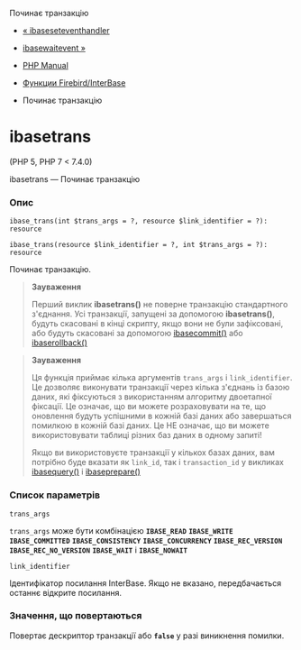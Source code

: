Починає транзакцію

-   [« ibaseseteventhandler](function.ibase-set-event-handler.html)
    
-   [ibasewaitevent »](function.ibase-wait-event.html)
    
-   [PHP Manual](index.html)
    
-   [Функции Firebird/InterBase](ref.ibase.html)
    
-   Починає транзакцію
    

# ibasetrans

(PHP 5, PHP 7 < 7.4.0)

ibasetrans — Починає транзакцію

### Опис

```methodsynopsis
ibase_trans(int $trans_args = ?, resource $link_identifier = ?): resource
```

```methodsynopsis
ibase_trans(resource $link_identifier = ?, int $trans_args = ?): resource
```

Починає транзакцію.

> **Зауваження**
> 
> Перший виклик **ibasetrans()** не поверне транзакцію стандартного з'єднання. Усі транзакції, запущені за допомогою **ibasetrans()**, будуть скасовані в кінці скрипту, якщо вони не були зафіксовані, або будуть скасовані за допомогою [ibasecommit()](function.ibase-commit.html) або [ibaserollback()](function.ibase-rollback.html)

> **Зауваження**
> 
> Ця функція приймає кілька аргументів `trans_args` і `link_identifier`. Це дозволяє виконувати транзакції через кілька з'єднань із базою даних, які фіксуються з використанням алгоритму двоетапної фіксації. Це означає, що ви можете розраховувати на те, що оновлення будуть успішними в кожній базі даних або завершаться помилкою в кожній базі даних. Це НЕ означає, що ви можете використовувати таблиці різних баз даних в одному запиті!
> 
> Якщо ви використовуєте транзакції у кількох базах даних, вам потрібно буде вказати як `link_id`, так і `transaction_id` у викликах [ibasequery()](function.ibase-query.html) і [ibaseprepare()](function.ibase-prepare.html)

### Список параметрів

`trans_args`

`trans_args` може бути комбінацією **`IBASE_READ`** **`IBASE_WRITE`** **`IBASE_COMMITTED`** **`IBASE_CONSISTENCY`** **`IBASE_CONCURRENCY`** **`IBASE_REC_VERSION`** **`IBASE_REC_NO_VERSION`** **`IBASE_WAIT`** і **`IBASE_NOWAIT`**

`link_identifier`

Ідентифікатор посилання InterBase. Якщо не вказано, передбачається останнє відкрите посилання.

### Значення, що повертаються

Повертає дескриптор транзакції або **`false`** у разі виникнення помилки.
